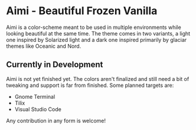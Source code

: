 # Aimi - Beautiful Frozen Vanilla

Aimi is a color-scheme meant to be used in multiple environments while looking  beautiful at the
same time. The theme comes in two variants, a light one inspired by Solarized light and a dark one
inspired primarily by glaciar themes like Oceanic and Nord.

## Currently in Development

Aimi is not yet finished yet. The colors aren't finalized and still need a bit of tweaking and
support is far from finished. Some planned targets are:

- Gnome Terminal
- Tilix
- Visual Studio Code

Any contribution in any form is welcome!
